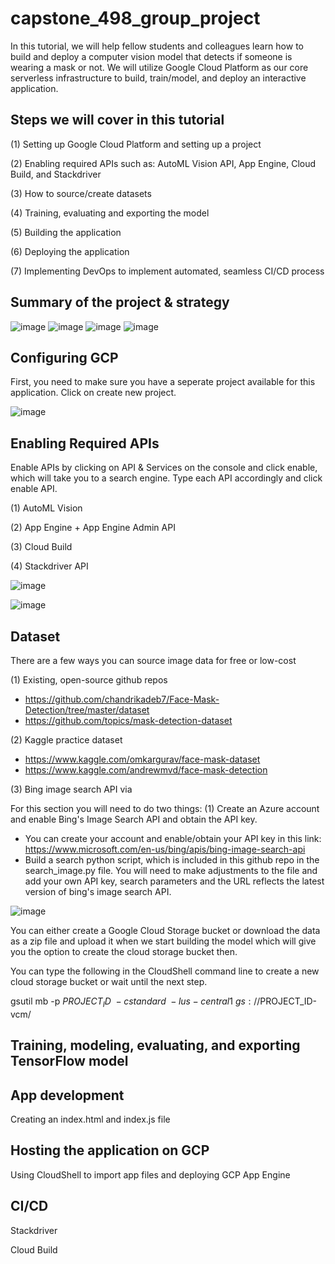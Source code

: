 # capstone_498_group_project

In this tutorial, we will help fellow students and colleagues learn how to build and deploy a computer vision model that detects if someone is wearing a mask or not. We will utilize Google Cloud Platform as our core serverless infrastructure to build, train/model, and deploy an interactive application.

## Steps we will cover in this tutorial

(1) Setting up Google Cloud Platform and setting up a project

(2) Enabling required APIs such as: AutoML Vision API, App Engine, Cloud Build, and Stackdriver

(3) How to source/create datasets 

(4) Training, evaluating and exporting the model

(5) Building the application

(6) Deploying the application

(7) Implementing DevOps to implement automated, seamless CI/CD process


## Summary of the project & strategy

![image](https://user-images.githubusercontent.com/16366387/120933218-f8c16d80-c6ad-11eb-8748-f89a2c4ab984.png)
![image](https://user-images.githubusercontent.com/16366387/120933089-64570b00-c6ad-11eb-809d-687cc4bbced1.png)
![image](https://user-images.githubusercontent.com/16366387/120933094-6a4cec00-c6ad-11eb-939b-15b17e63a83c.png)
![image](https://user-images.githubusercontent.com/16366387/120933104-720c9080-c6ad-11eb-8a63-e992b2072dbc.png)

## Configuring GCP

First, you need to make sure you have a seperate project available for this application. Click on create new project.

![image](https://user-images.githubusercontent.com/16366387/120933681-07108900-c6b0-11eb-9b20-c5926ab0e098.png)


## Enabling Required APIs

Enable APIs by clicking on API & Services on the console and click enable, which will take you to a search engine. Type each API accordingly and click enable API.

(1) AutoML Vision

(2) App Engine + App Engine Admin API

(3) Cloud Build

(4) Stackdriver API

![image](https://user-images.githubusercontent.com/16366387/120934165-0ed12d00-c6b2-11eb-8c33-1651c3e7d650.png)

![image](https://user-images.githubusercontent.com/16366387/120934886-09c1ad00-c6b5-11eb-998a-4a1dee0d3a78.png)

## Dataset

There are a few ways you can source image data for free or low-cost

(1) Existing, open-source github repos
    
* https://github.com/chandrikadeb7/Face-Mask-Detection/tree/master/dataset
* https://github.com/topics/mask-detection-dataset


(2) Kaggle practice dataset

* https://www.kaggle.com/omkargurav/face-mask-dataset
* https://www.kaggle.com/andrewmvd/face-mask-detection

(3) Bing image search API via

For this section you will need to do two things: (1) Create an Azure account and enable Bing's Image Search API and obtain the API key.

* You can create your account and enable/obtain your API key in this link: https://www.microsoft.com/en-us/bing/apis/bing-image-search-api
* Build a search python script, which is included in this github repo in the search_image.py file. You will need to make adjustments to the file and add your own API key, search parameters and the URL reflects the latest version of bing's image search API.

![image](https://user-images.githubusercontent.com/16366387/120934797-9b7cea80-c6b4-11eb-8c14-3a2858bd9cba.png)


You can either create a Google Cloud Storage bucket or download the data as a zip file and upload it when we start building the model which will give you the option to create the cloud storage bucket then.

You can type the following in the CloudShell command line to create a new cloud storage bucket or wait until the next step.

gsutil mb -p $PROJECT_ID \ 
   -c standard    \
   -l us-central1 \
   gs://$PROJECT_ID-vcm/

## Training, modeling, evaluating, and exporting TensorFlow model

## App development

Creating an index.html and index.js file

## Hosting the application on GCP

Using CloudShell to import app files and deploying GCP App Engine

## CI/CD

Stackdriver

Cloud Build





